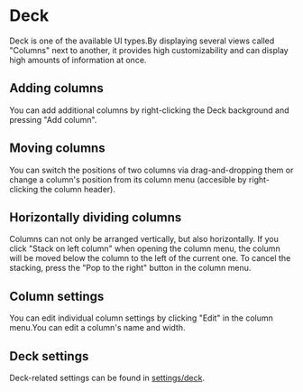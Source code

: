 # Deck

Deck is one of the available UI types.By displaying several views called "Columns" next to another, it provides high customizability and can display high amounts of information at once.

## Adding columns
You can add additional columns by right-clicking the Deck background and pressing "Add column".

## Moving columns
You can switch the positions of two columns via drag-and-dropping them or change a column's position from its column menu (accesible by right-clicking the column header).

## Horizontally dividing columns
Columns can not only be arranged vertically, but also horizontally. If you click "Stack on left column" when opening the column menu, the column will be moved below the column to the left of the current one. To cancel the stacking, press the "Pop to the right" button in the column menu.

## Column settings
You can edit individual column settings by clicking "Edit" in the column menu.You can edit a column's name and width.

## Deck settings
Deck-related settings can be found in [settings/deck](/settings/deck).
